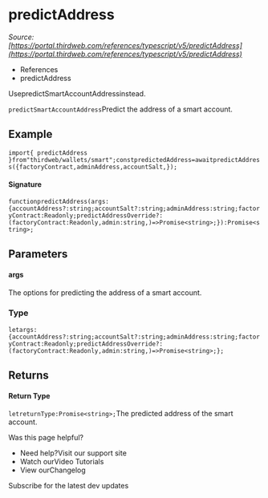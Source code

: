 # predictAddress

*Source: [https://portal.thirdweb.com/references/typescript/v5/predictAddress](https://portal.thirdweb.com/references/typescript/v5/predictAddress)*

* References
* predictAddress

UsepredictSmartAccountAddressinstead.

`predictSmartAccountAddress`Predict the address of a smart account.

## Example

`import{ predictAddress }from"thirdweb/wallets/smart";constpredictedAddress=awaitpredictAddress({factoryContract,adminAddress,accountSalt,});`
#### Signature

`functionpredictAddress(args:{accountAddress?:string;accountSalt?:string;adminAddress:string;factoryContract:Readonly;predictAddressOverride?:(factoryContract:Readonly,admin:string,)=>Promise<string>;}):Promise<string>;`
## Parameters

#### args

The options for predicting the address of a smart account.

### Type

`letargs:{accountAddress?:string;accountSalt?:string;adminAddress:string;factoryContract:Readonly;predictAddressOverride?:(factoryContract:Readonly,admin:string,)=>Promise<string>;};`
## Returns

#### Return Type

`letreturnType:Promise<string>;`The predicted address of the smart account.

Was this page helpful?

* Need help?Visit our support site
* Watch ourVideo Tutorials
* View ourChangelog

Subscribe for the latest dev updates

